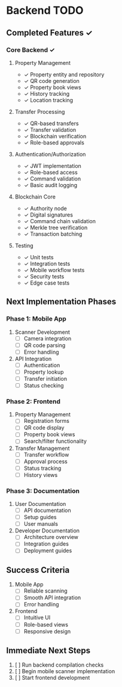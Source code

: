 # Backend TODO

## Completed Features ✓

### Core Backend ✓
1. Property Management
   - ✓ Property entity and repository
   - ✓ QR code generation
   - ✓ Property book views
   - ✓ History tracking
   - ✓ Location tracking

2. Transfer Processing
   - ✓ QR-based transfers
   - ✓ Transfer validation
   - ✓ Blockchain verification
   - ✓ Role-based approvals

3. Authentication/Authorization
   - ✓ JWT implementation
   - ✓ Role-based access
   - ✓ Command validation
   - ✓ Basic audit logging

4. Blockchain Core
   - ✓ Authority node
   - ✓ Digital signatures
   - ✓ Command chain validation
   - ✓ Merkle tree verification
   - ✓ Transaction batching

5. Testing
   - ✓ Unit tests
   - ✓ Integration tests
   - ✓ Mobile workflow tests
   - ✓ Security tests
   - ✓ Edge case tests

## Next Implementation Phases

### Phase 1: Mobile App
1. Scanner Development
   - [ ] Camera integration
   - [ ] QR code parsing
   - [ ] Error handling

2. API Integration
   - [ ] Authentication
   - [ ] Property lookup
   - [ ] Transfer initiation
   - [ ] Status checking

### Phase 2: Frontend
1. Property Management
   - [ ] Registration forms
   - [ ] QR code display
   - [ ] Property book views
   - [ ] Search/filter functionality

2. Transfer Management
   - [ ] Transfer workflow
   - [ ] Approval process
   - [ ] Status tracking
   - [ ] History views

### Phase 3: Documentation
1. User Documentation
   - [ ] API documentation
   - [ ] Setup guides
   - [ ] User manuals

2. Developer Documentation
   - [ ] Architecture overview
   - [ ] Integration guides
   - [ ] Deployment guides

## Success Criteria

1. Mobile App
   - [ ] Reliable scanning
   - [ ] Smooth API integration
   - [ ] Error handling

2. Frontend
   - [ ] Intuitive UI
   - [ ] Role-based views
   - [ ] Responsive design

## Immediate Next Steps
1. [ ] Run backend compilation checks
2. [ ] Begin mobile scanner implementation
3. [ ] Start frontend development
